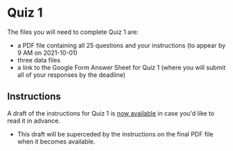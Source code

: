 # Quiz 1 

The files you will need to complete Quiz 1 are:

- a PDF file containing all 25 questions and your instructions (to appear by 9 AM on 2021-10-01)
- three data files
- a link to the Google Form Answer Sheet for Quiz 1 (where you will submit all of your responses by the deadline)

## Instructions

A draft of the instructions for Quiz 1 is [now available](https://github.com/THOMASELOVE/431-2021/blob/main/quizzes/quiz1/quiz1_instructions_draft.pdf) in case you'd like to read it in advance. 

- This draft will be superceded by the instructions on the final PDF file when it becomes available.

